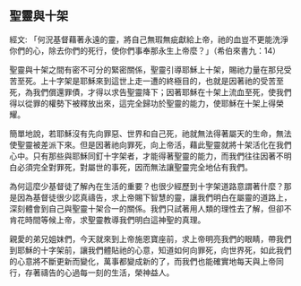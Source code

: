 ## 聖靈與十架 ##

經文: 「何況基督藉著永遠的靈，將自己無瑕無疵獻給上帝，祂的血豈不更能洗淨你們的心，除去你們的死行，使你們事奉那永生上帝麼？」（希伯來書九：14）



聖靈與十架之間有密不可分的緊密關係，聖靈引導耶穌上十架，賜祂力量在那兒受苦至死。上十字架是耶穌來到這世上走一遭的終極目的，也就是因著祂的受苦至死，為我們償還罪債，才得以求告聖靈降下；因著耶穌在十架上流血至死，使我們得以從罪的權勢下被釋放出來，這完全歸功於聖靈的能力，使耶穌在十架上得榮耀。

簡單地說，若耶穌沒有先向罪惡、世界和自己死，祂就無法得著屬天的生命，無法使聖靈被差派下來。但是因著祂向罪死，向上帝活，藉此聖靈就將十架活化在我們心中。只有那些與耶穌同釘十字架者，才能得著聖靈的能力，而我們往往因著不明白必須完全對罪死，對屬世的事死，因而無法讓聖靈完全地佔有我們。

為何這麼少基督徒了解內在生活的重要？也很少經歷到十字架道路意謂著什麼？那是因為基督徒很少認真禱告，求上帝賜下智慧的靈，讓我們明白在屬靈的道路上，深刻體會到自己與聖靈十架合一的關係。我們只試著用人類的理性去了解，但卻不肯花時間等候上帝，求聖靈教導我們明白這神聖的真理。

親愛的弟兄姐妺們，今天就來到上帝施恩寶座前，求上帝明亮我們的眼睛，帶我們到耶穌的十字架前，讓我們體貼祂的心意，知道如何向罪死，向世界死，如此我們的心意將不斷更新而變化，萬事都變成新的了，而我們也能確實地每天與上帝同行，存著禱告的心過每一刻的生活，榮神益人。